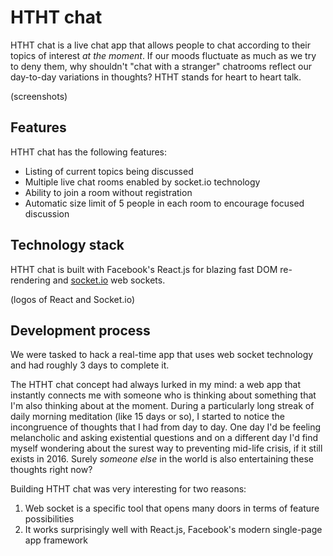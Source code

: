 # HTHT chat

HTHT chat is a live chat app that allows people to chat according to their topics of interest _at the moment_. If our moods fluctuate as much as we try to deny them, why shouldn't "chat with a stranger" chatrooms reflect our day-to-day variations in thoughts? HTHT stands for heart to heart talk.

(screenshots)

## Features

HTHT chat has the following features:
* Listing of current topics being discussed
* Multiple live chat rooms enabled by socket.io technology
* Ability to join a room without registration
* Automatic size limit of 5 people in each room to encourage focused discussion

## Technology stack

HTHT chat is built with Facebook's React.js for blazing fast DOM re-rendering and [socket.io](www.socket.io) web sockets.

(logos of React and Socket.io)

## Development process

We were tasked to hack a real-time app that uses web socket technology and had roughly 3 days to complete it.

The HTHT chat concept had always lurked in my mind: a web app that instantly connects me with someone who is thinking about something that I'm also thinking about at the moment. During a particularly long streak of daily morning meditation (like 15 days or so), I started to notice the incongruence of thoughts that I had from day to day. One day I'd be feeling melancholic and asking existential questions and on a different day I'd find myself wondering about the surest way to preventing mid-life crisis, if it still exists in 2016. Surely _someone else_ in the world is also entertaining these thoughts right now?

Building HTHT chat was very interesting for two reasons:
1. Web socket is a specific tool that opens many doors in terms of feature possibilities
2. It works surprisingly well with React.js, Facebook's modern single-page app framework
